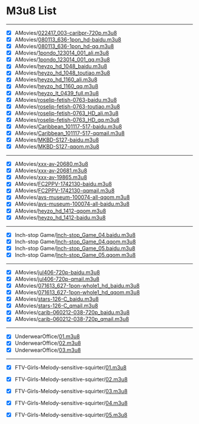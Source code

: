 # M3u8 List

------------

- [x] AMovies/[022417_003-caribpr-720p.m3u8](https://gitee.com/cpper-kaixuan/AriaNg/raw/master/m3u8/AMovies/022417_003-caribpr-720p.m3u8)
- [x] AMovies/[080113_636-1pon_hd-baidu.m3u8](https://gitee.com/cpper-kaixuan/AriaNg/raw/master/m3u8/AMovies/080113_636-1pon_hd-baidu.m3u8)
- [x] AMovies/[080113_636-1pon_hd-qq.m3u8](https://gitee.com/cpper-kaixuan/AriaNg/raw/master/m3u8/AMovies/080113_636-1pon_hd-qq.m3u8)
- [x] AMovies/[1pondo_123014_001_ali.m3u8](https://gitee.com/cpper-kaixuan/AriaNg/raw/master/m3u8/AMovies/1pondo_123014_001_ali.m3u8)
- [x] AMovies/[1pondo_123014_001_qq.m3u8](https://gitee.com/cpper-kaixuan/AriaNg/raw/master/m3u8/AMovies/1pondo_123014_001_qq.m3u8)
- [x] AMovies/[heyzo_hd_1048_baidu.m3u8](https://gitee.com/cpper-kaixuan/AriaNg/raw/master/m3u8/AMovies/heyzo_hd_1048_baidu.m3u8)
- [x] AMovies/[heyzo_hd_1048_toutiao.m3u8](https://gitee.com/cpper-kaixuan/AriaNg/raw/master/m3u8/AMovies/heyzo_hd_1048_toutiao.m3u8)
- [x] AMovies/[heyzo_hd_1160_ali.m3u8](https://gitee.com/cpper-kaixuan/AriaNg/raw/master/m3u8/AMovies/heyzo_hd_1160_ali.m3u8)
- [x] AMovies/[heyzo_hd_1160_qq.m3u8](https://gitee.com/cpper-kaixuan/AriaNg/raw/master/m3u8/AMovies/heyzo_hd_1160_qq.m3u8)
- [x] AMovies/[heyzo_lt_0439_full.m3u8](https://gitee.com/cpper-kaixuan/AriaNg/raw/master/m3u8/AMovies/heyzo_lt_0439_full.m3u8)
- [x] AMovies/[roselip-fetish-0763-baidu.m3u8](https://gitee.com/cpper-kaixuan/AriaNg/raw/master/m3u8/AMovies/roselip-fetish-0763-baidu.m3u8)
- [x] AMovies/[roselip-fetish-0763-toutiao.m3u8](https://gitee.com/cpper-kaixuan/AriaNg/raw/master/m3u8/AMovies/roselip-fetish-0763-toutiao.m3u8)
- [x] AMovies/[roselip-fetish-0763_HD_ali.m3u8](https://gitee.com/cpper-kaixuan/AriaNg/raw/master/m3u8/AMovies/roselip-fetish-0763_HD_ali.m3u8)
- [x] AMovies/[roselip-fetish-0763_HD_qq.m3u8](https://gitee.com/cpper-kaixuan/AriaNg/raw/master/m3u8/AMovies/roselip-fetish-0763_HD_qq.m3u8)
- [x] AMovies/[Caribbean_101117-517-baidu.m3u8](https://gitee.com/cpper-kaixuan/AriaNg/raw/master/m3u8/AMovies/Caribbean_101117-517-baidu.m3u8)
- [x] AMovies/[Caribbean_101117-517-qqmail.m3u8](https://gitee.com/cpper-kaixuan/AriaNg/raw/master/m3u8/AMovies/Caribbean_101117-517-qqmail.m3u8)
- [x] AMovies/[MKBD-S127-baidu.m3u8](https://gitee.com/cpper-kaixuan/AriaNg/raw/master/m3u8/AMovies/MKBD-S127-baidu.m3u8)
- [x] AMovies/[MKBD-S127-qqom.m3u8](https://gitee.com/cpper-kaixuan/AriaNg/raw/master/m3u8/AMovies/MKBD-S127-qqom.m3u8)

------------

- [x] AMovies/[xxx-av-20680.m3u8](https://gitee.com/cpper-kaixuan/AriaNg/raw/master/m3u8/AMovies/xxx-av-20680.m3u8)
- [x] AMovies/[xxx-av-20681.m3u8](https://gitee.com/cpper-kaixuan/AriaNg/raw/master/m3u8/AMovies/xxx-av-20681.m3u8)
- [x] AMovies/[xxx-av-19865.m3u8](https://gitee.com/cpper-kaixuan/AriaNg/raw/master/m3u8/AMovies/xxx-av-19865.m3u8)
- [x] AMovies/[FC2PPV-1742130-baidu.m3u8](https://gitee.com/cpper-kaixuan/AriaNg/raw/master/m3u8/AMovies/FC2PPV-1742130-baidu.m3u8)
- [x] AMovies/[FC2PPV-1742130-qqmail.m3u8](https://gitee.com/cpper-kaixuan/AriaNg/raw/master/m3u8/AMovies/FC2PPV-1742130-qqmail.m3u8)
- [x] AMovies/[avs-museum-100074-all-qqom.m3u8](https://gitee.com/cpper-kaixuan/AriaNg/raw/master/m3u8/AMovies/avs-museum-100074-all-qqom.m3u8)
- [x] AMovies/[avs-museum-100074-all-baidu.m3u8](https://gitee.com/cpper-kaixuan/AriaNg/raw/master/m3u8/AMovies/avs-museum-100074-all-baidu.m3u8)
- [x] AMovies/[heyzo_hd_1412-qqom.m3u8](https://gitee.com/cpper-kaixuan/AriaNg/raw/master/m3u8/AMovies/heyzo_hd_1412-qqom.m3u8)
- [x] AMovies/[heyzo_hd_1412-baidu.m3u8](https://gitee.com/cpper-kaixuan/AriaNg/raw/master/m3u8/AMovies/heyzo_hd_1412-baidu.m3u8)

------------

- [x] Inch-stop Game/[Inch-stop_Game_04.baidu.m3u8](https://gitee.com/cpper-kaixuan/AriaNg/raw/master/m3u8/Inch-stop%20Game/Inch-stop_Game_04.baidu.m3u8)
- [x] Inch-stop Game/[Inch-stop_Game_04.qqom.m3u8](https://gitee.com/cpper-kaixuan/AriaNg/raw/master/m3u8/Inch-stop%20Game/Inch-stop_Game_04.qqom.m3u8)
- [x] Inch-stop Game/[Inch-stop_Game_05.baidu.m3u8](https://gitee.com/cpper-kaixuan/AriaNg/raw/master/m3u8/Inch-stop%20Game/Inch-stop_Game_05.baidu.m3u8)
- [x] Inch-stop Game/[Inch-stop_Game_05.qqom.m3u8](https://gitee.com/cpper-kaixuan/AriaNg/raw/master/m3u8/Inch-stop%20Game/Inch-stop_Game_05.qqom.m3u8)

------------

- [x] AMovies/[jul406-720p-baidu.m3u8](https://gitee.com/cpper-kaixuan/AriaNg/raw/master/m3u8/AMovies/jul406-720p-baidu.m3u8)
- [x] AMovies/[jul406-720p-qmail.m3u8](https://gitee.com/cpper-kaixuan/AriaNg/raw/master/m3u8/AMovies/jul406-720p-qmail.m3u8)
- [x] AMovies/[071613_627-1pon-whole1_hd_baidu.m3u8](https://gitee.com/cpper-kaixuan/AriaNg/raw/master/m3u8/AMovies/071613_627-1pon-whole1_hd_baidu.m3u8)
- [x] AMovies/[071613_627-1pon-whole1_hd_qqom.m3u8](https://gitee.com/cpper-kaixuan/AriaNg/raw/master/m3u8/AMovies/071613_627-1pon-whole1_hd_qqom.m3u8)
- [x] AMovies/[stars-126-C_baidu.m3u8](https://gitee.com/cpper-kaixuan/AriaNg/raw/master/m3u8/AMovies/stars-126-C_baidu.m3u8)
- [x] AMovies/[stars-126-C_qmail.m3u8](https://gitee.com/cpper-kaixuan/AriaNg/raw/master/m3u8/AMovies/stars-126-C_qmail.m3u8)
- [x] AMovies/[carib-060212-038-720p_baidu.m3u8](https://gitee.com/cpper-kaixuan/AriaNg/raw/master/m3u8/AMovies/carib-060212-038-720p_baidu.m3u8)
- [x] AMovies/[carib-060212-038-720p_qmail.m3u8](https://gitee.com/cpper-kaixuan/AriaNg/raw/master/m3u8/AMovies/carib-060212-038-720p_qmail.m3u8)

------------

- [x] UnderwearOffice/[01.m3u8](https://gitee.com/cpper-kaixuan/AriaNg/raw/master/m3u8/UnderwearOffice/01.m3u8)
- [x] UnderwearOffice/[02.m3u8](https://gitee.com/cpper-kaixuan/AriaNg/raw/master/m3u8/UnderwearOffice/02.m3u8)
- [x] UnderwearOffice/[03.m3u8](https://gitee.com/cpper-kaixuan/AriaNg/raw/master/m3u8/UnderwearOffice/03.m3u8)

------------

- [x] FTV-Girls-Melody-sensitive-squirter/[01.m3u8](https://gitee.com/cpper-kaixuan/AriaNg/raw/master/m3u8/FTV-Girls-Melody-sensitive-squirter/01.m3u8)
- [x] FTV-Girls-Melody-sensitive-squirter/[02.m3u8](https://gitee.com/cpper-kaixuan/AriaNg/raw/master/m3u8/FTV-Girls-Melody-sensitive-squirter/02.m3u8)
- [x] FTV-Girls-Melody-sensitive-squirter/[03.m3u8](https://gitee.com/cpper-kaixuan/AriaNg/raw/master/m3u8/FTV-Girls-Melody-sensitive-squirter/03.m3u8)
- [x] FTV-Girls-Melody-sensitive-squirter/[04.m3u8](https://gitee.com/cpper-kaixuan/AriaNg/raw/master/m3u8/FTV-Girls-Melody-sensitive-squirter/04.m3u8)
- [x] FTV-Girls-Melody-sensitive-squirter/[05.m3u8](https://gitee.com/cpper-kaixuan/AriaNg/raw/master/m3u8/FTV-Girls-Melody-sensitive-squirter/05.m3u8)

